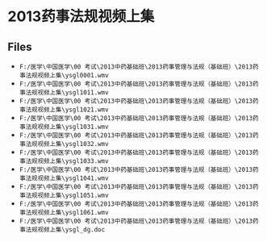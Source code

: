 # 2013药事法规视频上集

## Files

- `F:/医学\中国医学\00 考试\2013中药基础班\2013药事管理与法规（基础班）\2013药事法规视频上集\ysgl0001.wmv`
- `F:/医学\中国医学\00 考试\2013中药基础班\2013药事管理与法规（基础班）\2013药事法规视频上集\ysgl1011.wmv`
- `F:/医学\中国医学\00 考试\2013中药基础班\2013药事管理与法规（基础班）\2013药事法规视频上集\ysgl1021.wmv`
- `F:/医学\中国医学\00 考试\2013中药基础班\2013药事管理与法规（基础班）\2013药事法规视频上集\ysgl1031.wmv`
- `F:/医学\中国医学\00 考试\2013中药基础班\2013药事管理与法规（基础班）\2013药事法规视频上集\ysgl1032.wmv`
- `F:/医学\中国医学\00 考试\2013中药基础班\2013药事管理与法规（基础班）\2013药事法规视频上集\ysgl1033.wmv`
- `F:/医学\中国医学\00 考试\2013中药基础班\2013药事管理与法规（基础班）\2013药事法规视频上集\ysgl1041.wmv`
- `F:/医学\中国医学\00 考试\2013中药基础班\2013药事管理与法规（基础班）\2013药事法规视频上集\ysgl1051.wmv`
- `F:/医学\中国医学\00 考试\2013中药基础班\2013药事管理与法规（基础班）\2013药事法规视频上集\ysgl1061.wmv`
- `F:/医学\中国医学\00 考试\2013中药基础班\2013药事管理与法规（基础班）\2013药事法规视频上集\ysgl_dg.doc`
